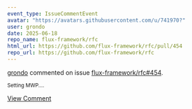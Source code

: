 ```yaml
---
event_type: IssueCommentEvent
avatar: "https://avatars.githubusercontent.com/u/741970?"
user: grondo
date: 2025-06-18
repo_name: flux-framework/rfc
html_url: https://github.com/flux-framework/rfc/pull/454
repo_url: https://github.com/flux-framework/rfc
---
```


<a href='https://github.com/grondo' target='_blank'>grondo</a> commented on issue <a href='https://github.com/flux-framework/rfc/pull/454' target='_blank'>flux-framework/rfc#454</a>.

<small>Setting MWP....</small>

<a href='https://github.com/flux-framework/rfc/pull/454' target='_blank'>View Comment</a>